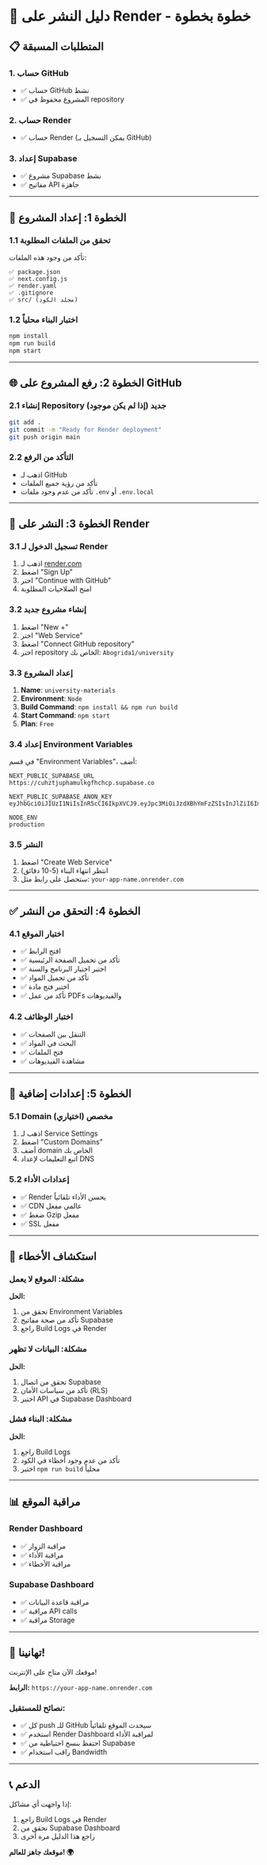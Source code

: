 # 🚀 دليل النشر على Render - خطوة بخطوة

## 📋 المتطلبات المسبقة

### 1. حساب GitHub
- ✅ حساب GitHub نشط
- ✅ المشروع محفوظ في repository

### 2. حساب Render
- ✅ حساب Render (يمكن التسجيل بـ GitHub)

### 3. إعداد Supabase
- ✅ مشروع Supabase نشط
- ✅ مفاتيح API جاهزة

---

## 🔧 الخطوة 1: إعداد المشروع

### 1.1 تحقق من الملفات المطلوبة
تأكد من وجود هذه الملفات:
```
✅ package.json
✅ next.config.js
✅ render.yaml
✅ .gitignore
✅ src/ (مجلد الكود)
```

### 1.2 اختبار البناء محلياً
```bash
npm install
npm run build
npm start
```

---

## 🌐 الخطوة 2: رفع المشروع على GitHub

### 2.1 إنشاء Repository جديد (إذا لم يكن موجود)
```bash
git add .
git commit -m "Ready for Render deployment"
git push origin main
```

### 2.2 التأكد من الرفع
- اذهب لـ GitHub
- تأكد من رؤية جميع الملفات
- تأكد من عدم وجود ملفات `.env` أو `.env.local`

---

## 🚀 الخطوة 3: النشر على Render

### 3.1 تسجيل الدخول لـ Render
1. اذهب لـ [render.com](https://render.com)
2. اضغط "Sign Up"
3. اختر "Continue with GitHub"
4. امنح الصلاحيات المطلوبة

### 3.2 إنشاء مشروع جديد
1. اضغط "New +"
2. اختر "Web Service"
3. اضغط "Connect GitHub repository"
4. اختر repository الخاص بك: `Abogrida1/university`

### 3.3 إعداد المشروع
1. **Name**: `university-materials`
2. **Environment**: `Node`
3. **Build Command**: `npm install && npm run build`
4. **Start Command**: `npm start`
5. **Plan**: `Free`

### 3.4 إعداد Environment Variables
في قسم "Environment Variables"، أضف:

```
NEXT_PUBLIC_SUPABASE_URL
https://cuhztjuphamulkgfhchcp.supabase.co

NEXT_PUBLIC_SUPABASE_ANON_KEY
eyJhbGciOiJIUzI1NiIsInR5cCI6IkpXVCJ9.eyJpc3MiOiJzdXBhYmFzZSIsInJlZiI6ImN1aHp0anVwaGFtdWxrZ2ZoaGNwIiwicm9sZSI6ImFub24iLCJpYXQiOjE3NTk3ODM1MTgsImV4cCI6MjA3NTM1OTUxOH0.SCSNk7jvn13sBkv5458m52z4f1962dbl85eUFFylTaE

NODE_ENV
production
```

### 3.5 النشر
1. اضغط "Create Web Service"
2. انتظر انتهاء البناء (5-10 دقائق)
3. ستحصل على رابط مثل: `your-app-name.onrender.com`

---

## ✅ الخطوة 4: التحقق من النشر

### 4.1 اختبار الموقع
- ✅ افتح الرابط
- ✅ تأكد من تحميل الصفحة الرئيسية
- ✅ اختبر اختيار البرنامج والسنة
- ✅ تأكد من تحميل المواد
- ✅ اختبر فتح مادة
- ✅ تأكد من عمل PDFs والفيديوهات

### 4.2 اختبار الوظائف
- ✅ التنقل بين الصفحات
- ✅ البحث في المواد
- ✅ فتح الملفات
- ✅ مشاهدة الفيديوهات

---

## 🔧 الخطوة 5: إعدادات إضافية

### 5.1 Domain مخصص (اختياري)
1. اذهب لـ Service Settings
2. اضغط "Custom Domains"
3. أضف domain الخاص بك
4. اتبع التعليمات لإعداد DNS

### 5.2 إعدادات الأداء
- ✅ Render يحسن الأداء تلقائياً
- ✅ CDN عالمي مفعل
- ✅ ضغط Gzip مفعل
- ✅ SSL مفعل

---

## 🐛 استكشاف الأخطاء

### مشكلة: الموقع لا يعمل
**الحل:**
1. تحقق من Environment Variables
2. تأكد من صحة مفاتيح Supabase
3. راجع Build Logs في Render

### مشكلة: البيانات لا تظهر
**الحل:**
1. تحقق من اتصال Supabase
2. تأكد من سياسات الأمان (RLS)
3. اختبر API في Supabase Dashboard

### مشكلة: البناء فشل
**الحل:**
1. راجع Build Logs
2. تأكد من عدم وجود أخطاء في الكود
3. اختبر `npm run build` محلياً

---

## 📊 مراقبة الموقع

### Render Dashboard
- ✅ مراقبة الزوار
- ✅ مراقبة الأداء
- ✅ مراقبة الأخطاء

### Supabase Dashboard
- ✅ مراقبة قاعدة البيانات
- ✅ مراقبة API calls
- ✅ مراقبة Storage

---

## 🎉 تهانينا!

موقعك الآن متاح على الإنترنت! 

**الرابط:** `https://your-app-name.onrender.com`

### نصائح للمستقبل:
- ✅ كل push للـ GitHub سيحدث الموقع تلقائياً
- ✅ استخدم Render Dashboard لمراقبة الأداء
- ✅ احتفظ بنسخ احتياطية من Supabase
- ✅ راقب استخدام Bandwidth

---

## 📞 الدعم

إذا واجهت أي مشاكل:
1. راجع Build Logs في Render
2. تحقق من Supabase Dashboard
3. راجع هذا الدليل مرة أخرى

**موقعك جاهز للعالم! 🌍**
